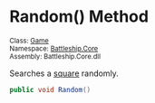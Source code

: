 # Random() Method

<sub>Class: [Game](../Game.md)  
Namespace: [Battleship.Core](../../Battleship.Core.md)  
Assembly: Battleship.Core.dll</sub>

Searches a [square](../../Square/Square.md) randomly.

```cs
public void Random()
```
